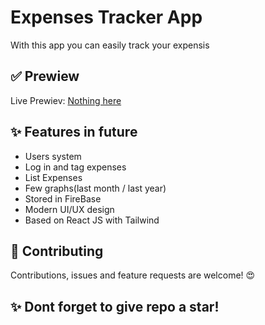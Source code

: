 # Expenses Tracker App
With this app you can easily track your expensis
## ✅ Prewiew
Live Prewiev: [Nothing here]()
## ✨ Features in future 
* Users system
* Log in and tag expenses
* List Expenses
* Few graphs(last month / last year)
* Stored in FireBase
* Modern UI/UX design
* Based on React JS with Tailwind
## 🤝  Contributing
Contributions, issues and feature requests are welcome! 😍
## ✨ Dont forget to give repo a star!